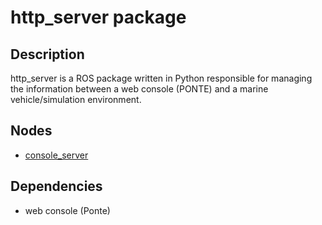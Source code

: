 # http_server package

## Description
http_server is a ROS package written in Python responsible for managing the information between a web console (PONTE) and a marine vehicle/simulation environment.

## Nodes
* [console_server](./console_server.md)

## Dependencies
* web console (Ponte)




